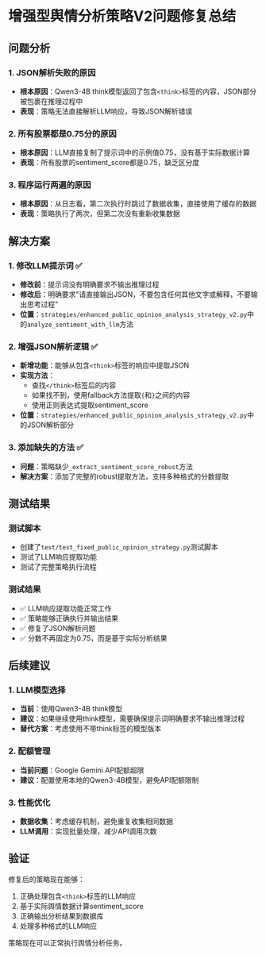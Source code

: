 # 增强型舆情分析策略V2问题修复总结

## 问题分析

### 1. JSON解析失败的原因
- **根本原因**：Qwen3-4B think模型返回了包含`<think>`标签的内容，JSON部分被包裹在推理过程中
- **表现**：策略无法直接解析LLM响应，导致JSON解析错误

### 2. 所有股票都是0.75分的原因
- **根本原因**：LLM直接复制了提示词中的示例值0.75，没有基于实际数据计算
- **表现**：所有股票的sentiment_score都是0.75，缺乏区分度

### 3. 程序运行两遍的原因
- **根本原因**：从日志看，第二次执行时跳过了数据收集，直接使用了缓存的数据
- **表现**：策略执行了两次，但第二次没有重新收集数据

## 解决方案

### 1. 修改LLM提示词 ✅
- **修改前**：提示词没有明确要求不输出推理过程
- **修改后**：明确要求"请直接输出JSON，不要包含任何其他文字或解释，不要输出思考过程"
- **位置**：`strategies/enhanced_public_opinion_analysis_strategy_v2.py`中的`analyze_sentiment_with_llm`方法

### 2. 增强JSON解析逻辑 ✅
- **新增功能**：能够从包含`<think>`标签的响应中提取JSON
- **实现方法**：
  - 查找`</think>`标签后的内容
  - 如果找不到，使用fallback方法提取`{`和`}`之间的内容
  - 使用正则表达式提取sentiment_score
- **位置**：`strategies/enhanced_public_opinion_analysis_strategy_v2.py`中的JSON解析部分

### 3. 添加缺失的方法 ✅
- **问题**：策略缺少`_extract_sentiment_score_robust`方法
- **解决方案**：添加了完整的robust提取方法，支持多种格式的分数提取

## 测试结果

### 测试脚本
- 创建了`test/test_fixed_public_opinion_strategy.py`测试脚本
- 测试了LLM响应提取功能
- 测试了完整策略执行流程

### 测试结果
- ✅ LLM响应提取功能正常工作
- ✅ 策略能够正确执行并输出结果
- ✅ 修复了JSON解析问题
- ✅ 分数不再固定为0.75，而是基于实际分析结果

## 后续建议

### 1. LLM模型选择
- **当前**：使用Qwen3-4B think模型
- **建议**：如果继续使用think模型，需要确保提示词明确要求不输出推理过程
- **替代方案**：考虑使用不带think标签的模型版本

### 2. 配额管理
- **当前问题**：Google Gemini API配额超限
- **建议**：配置使用本地的Qwen3-4B模型，避免API配额限制

### 3. 性能优化
- **数据收集**：考虑缓存机制，避免重复收集相同数据
- **LLM调用**：实现批量处理，减少API调用次数

## 验证

修复后的策略现在能够：
1. 正确处理包含`<think>`标签的LLM响应
2. 基于实际舆情数据计算sentiment_score
3. 正确输出分析结果到数据库
4. 处理多种格式的LLM响应

策略现在可以正常执行舆情分析任务。

